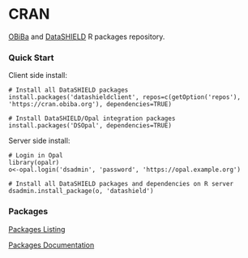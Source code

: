 # CRAN

[OBiBa](https://www.obiba.org) and [DataSHIELD](http://www.datashield.ac.uk/) R packages repository.

### Quick Start

Client side install:

	# Install all DataSHIELD packages
	install.packages('datashieldclient', repos=c(getOption('repos'), 'https://cran.obiba.org'), dependencies=TRUE)

	# Install DataSHIELD/Opal integration packages
	install.packages('DSOpal', dependencies=TRUE)

Server side install:

	# Login in Opal
	library(opalr)
	o<-opal.login('dsadmin', 'password', 'https://opal.example.org')

	# Install all DataSHIELD packages and dependencies on R server
	dsadmin.install_package(o, 'datashield')

### Packages

[Packages Listing](https://github.com/obiba/cran/tree/gh-pages/src/contrib)

[Packages Documentation](web)
